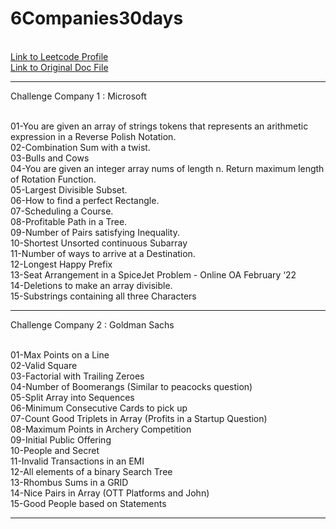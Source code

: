 # 6Companies30days

<br/>[Link to Leetcode Profile](https://leetcode.com/yashhashhrrreee/)
<br/>[Link to Original Doc File](https://docs.google.com/document/d/1jkVKWPcOAE2Xjt7GFLV-M8N50HygZpWcO26REFa7dZM/preview?pru=AAABhZUN_Ag*3BFLrS08CZ3aVK0OFjDm2g#)

<hr>
Challenge Company 1 : Microsoft

<br/>01-You are given an array of strings tokens that represents an arithmetic expression in a Reverse Polish Notation.
<br/>02-Combination Sum with a twist.
<br/>03-Bulls and Cows
<br/>04-You are given an integer array nums of length n. Return maximum length of Rotation Function.
<br/>05-Largest Divisible Subset.
<br/>06-How to find a perfect Rectangle.
<br/>07-Scheduling a Course.
<br/>08-Profitable Path in a Tree.
<br/>09-Number of Pairs satisfying Inequality.
<br/>10-Shortest Unsorted continuous Subarray
<br/>11-Number of ways to arrive at a Destination.
<br/>12-Longest Happy Prefix
<br/>13-Seat Arrangement in a SpiceJet Problem - Online OA February ‘22
<br/>14-Deletions to make an array divisible.
<br/>15-Substrings containing all three Characters

<hr>

Challenge Company 2 : Goldman Sachs

<br/>01-Max Points on a Line
<br/>02-Valid Square
<br/>03-Factorial with Trailing Zeroes
<br/>04-Number of Boomerangs (Similar to peacocks question)
<br/>05-Split Array into Sequences
<br/>06-Minimum Consecutive Cards to pick up
<br/>07-Count Good Triplets in Array (Profits in a Startup Question)
<br/>08-Maximum Points in Archery Competition
<br/>09-Initial Public Offering
<br/>10-People and Secret
<br/>11-Invalid Transactions in an EMI
<br/>12-All elements of a binary Search Tree
<br/>13-Rhombus Sums in a GRID
<br/>14-Nice Pairs in Array (OTT Platforms and John)
<br/>15-Good People based on Statements

<hr>

